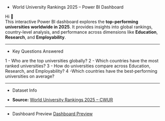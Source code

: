 - World University Rankings 2025 – Power BI Dashboard

Hi 👋  
This interactive Power BI dashboard explores the **top-performing universities worldwide in 2025**. It provides insights into global rankings, country-level analysis, and performance across dimensions like **Education**, **Research**, and **Employability**.

---

- Key Questions Answered

1 - Who are the top universities globally? 
2 - Which countries have the most ranked universities?
3 - How do universities compare across Education, Research, and Employability?
4 -Which countries have the best‑performing universities on average?


---

- Dataset Info

- **Source:** [World University Rankings 2025 – CWUR](https://cwur.org/2025.php) 

---

- Dashboard Preview
[Dashboard Preview](https://github.com/AmirElsayed117/World_University_Ranking_Dashboards/blob/main/World%20Ranking%20University%20Overview.png)

